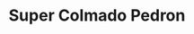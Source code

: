 ---
title: "Super Colmado Pedron"
url: /villa-altagracia/super-colmado-pedron/
shop: Lebensmittel
---